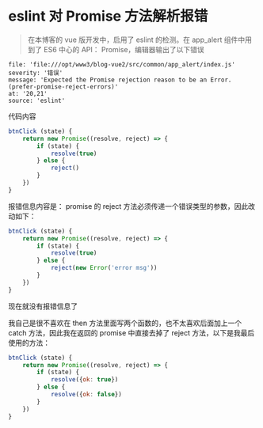 <!-- Date: 2017-12-19 13:33:11 -->

# eslint 对 Promise 方法解析报错

> 在本博客的 vue 版开发中，启用了 eslint 的检测。在 app_alert 组件中用到了 ES6 中心的 API： Promise，编辑器输出了以下错误

```
file: 'file:///opt/www3/blog-vue2/src/common/app_alert/index.js'
severity: '错误'
message: 'Expected the Promise rejection reason to be an Error. (prefer-promise-reject-errors)'
at: '20,21'
source: 'eslint'
```

代码内容

```js
btnClick (state) {
    return new Promise((resolve, reject) => {
        if (state) {
            resolve(true)
        } else {
            reject()
        }
    })
}
```

报错信息内容是： promise 的 reject 方法必须传递一个错误类型的参数，因此改动如下：

```js
btnClick (state) {
    return new Promise((resolve, reject) => {
        if (state) {
            resolve(true)
        } else {
            reject(new Error('error msg'))
        }
    })
}
```

现在就没有报错信息了

我自己是很不喜欢在 then 方法里面写两个函数的，也不太喜欢后面加上一个 catch 方法，因此我在返回的 promise 中直接去掉了 reject 方法，以下是我最后使用的方法：

```js
btnClick (state) {
    return new Promise((resolve, reject) => {
        if (state) {
            resolve({ok: true})
        } else {
            resolve({ok: false})
        }
    })
}
```
